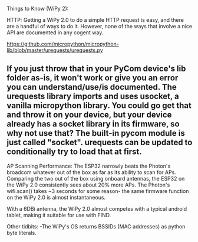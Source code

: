 Things to Know (WiPy 2):

HTTP:
Getting a WiPy 2.0 to do a simple HTTP request is easy, and there are a handful of ways to do it. However, none of the ways that involve a nice API are documented in any cogent way.

https://github.com/micropython/micropython-lib/blob/master/urequests/urequests.py

If you just throw that in your PyCom device's lib folder as-is, it won't work or give you an error you can understand/use/is documented. The urequests library imports and uses usocket, a vanilla micropython library. You could go get that and throw it on your device, but your device already has a socket library in its firmware, so why not use that? The built-in pycom module is just called "socket". urequests can be updated to conditionally try to load that at first.
---
AP Scanning Performance:
The ESP32 narrowly beats the Photon's broadcom whatever out of the box as far as its ability to scan for APs. Comparing the two out of the box using onboard antennas, the ESP32 on the WiPy 2.0 consistently sees about 20% more APs. The Photon's wifi.scan() takes ~3 seconds for some reason- the same firmware function on the WiPy 2.0 is almost instantaneous.

With a 6DBi antenna, the WiPy 2.0 almost competes with a typical android tablet, making it suitable for use with FIND.

Other tidbits:
-The WiPy's OS returns BSSIDs (MAC addresses) as python byte literals.